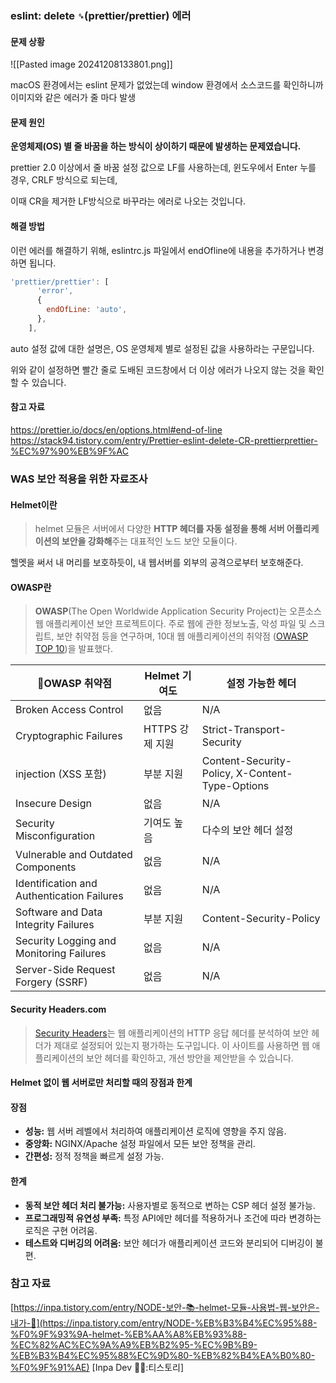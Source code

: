 ### eslint: delete `␍`(prettier/prettier) 에러

#### 문제 상황
![[Pasted image 20241208133801.png]]

macOS 환경에서는 eslint 문제가 없었는데
window 환경에서 소스코드를 확인하니까 이미지와 같은 에러가 줄 마다 발생

#### 문제 원인

**운영체제(OS) 별 줄 바꿈을 하는 방식이 상이하기 때문에 발생하는 문제였습니다.**

prettier 2.0 이상에서 줄 바꿈 설정 값으로 LF를 사용하는데, 윈도우에서 Enter 누를 경우, CRLF 방식으로 되는데,

이때 CR을 제거한 LF방식으로 바꾸라는 에러로 나오는 것입니다.

#### 해결 방법

이런 에러를 해결하기 위해, eslintrc.js 파일에서 endOfline에 내용을 추가하거나 변경하면 됩니다.

```js
'prettier/prettier': [
      'error',
      {
        endOfLine: 'auto',
      },
    ],
```


auto 설정 값에 대한 설명은, OS 운영체제 별로 설정된 값을 사용하라는 구문입니다.

위와 같이 설정하면 빨간 줄로 도배된 코드창에서 더 이상 에러가 나오지 않는 것을 확인할 수 있습니다.

#### 참고 자료
https://prettier.io/docs/en/options.html#end-of-line
https://stack94.tistory.com/entry/Prettier-eslint-delete-CR-prettierprettier-%EC%97%90%EB%9F%AC


### WAS 보안 적용을 위한 자료조사

#### Helmet이란

> helmet 모듈은 서버에서 다양한 **HTTP 헤더를 자동 설정을 통해 서버 어플리케이션의 보안을 강화해**주는 대표적인 노드 보안 모듈이다.

헬멧을 써서 내 머리를 보호하듯이, 내 웹서버를 외부의 공격으로부터 보호해준다.


#### OWASP란
> **OWASP**(The Open Worldwide Application Security Project)는 오픈소스 웹 애플리케이션 보안 프로젝트이다.
> 주로 웹에 관한 정보노출, 악성 파일 및 스크립트, 보안 취약점 등을 연구하며, 10대 웹 애플리케이션의 취약점 ([OWASP TOP 10](https://owasp.org/Top10/))을 발표했다.


| OWASP 취약점                                 | Helmet 기여도  | 설정 가능한 헤더                                       |
| ------------------------------------------ | ----------- | ----------------------------------------------- |
| Broken Access Control                      | 없음          | N/A                                             |
| Cryptographic Failures                     | HTTPS 강제 지원 | Strict-Transport-Security                       |
| injection (XSS 포함)                         | 부분 지원       | Content-Security-Policy, X-Content-Type-Options |
| Insecure Design                            | 없음          | N/A                                             |
| Security Misconfiguration                  | 기여도 높음      | 다수의 보안 헤더 설정                                    |
| Vulnerable and Outdated Components         | 없음          | N/A                                             |
| Identification and Authentication Failures | 없음          | N/A                                             |
| Software and Data Integrity Failures       | 부분 지원       | Content-Security-Policy                         |
| Security Logging and Monitoring Failures   | 없음          | N/A                                             |
| Server-Side Request Forgery (SSRF)         | 없음          | N/A                                             |


#### Security Headers.com 

> [Security Headers](https://securityheaders.com/)는 웹 애플리케이션의 HTTP 응답 헤더를 분석하여 보안 헤더가 제대로 설정되어 있는지 평가하는 도구입니다. 이 사이트를 사용하면 웹 애플리케이션의 보안 헤더를 확인하고, 개선 방안을 제안받을 수 있습니다.

#### **Helmet 없이 웹 서버로만 처리할 때의 장점과 한계**

#### **장점**

- **성능:** 웹 서버 레벨에서 처리하여 애플리케이션 로직에 영향을 주지 않음.
- **중앙화:** NGINX/Apache 설정 파일에서 모든 보안 정책을 관리.
- **간편성:** 정적 정책을 빠르게 설정 가능.

#### **한계**

- **동적 보안 헤더 처리 불가능:** 사용자별로 동적으로 변하는 CSP 헤더 설정 불가능.
- **프로그래밍적 유연성 부족:** 특정 API에만 헤더를 적용하거나 조건에 따라 변경하는 로직은 구현 어려움.
- **테스트와 디버깅의 어려움:** 보안 헤더가 애플리케이션 코드와 분리되어 디버깅이 불편.

### 참고 자료
[https://inpa.tistory.com/entry/NODE-보안-📚-helmet-모듈-사용법-웹-보안은-내가-👮](https://inpa.tistory.com/entry/NODE-%EB%B3%B4%EC%95%88-%F0%9F%93%9A-helmet-%EB%AA%A8%EB%93%88-%EC%82%AC%EC%9A%A9%EB%B2%95-%EC%9B%B9-%EB%B3%B4%EC%95%88%EC%9D%80-%EB%82%B4%EA%B0%80-%F0%9F%91%AE) [Inpa Dev 👨‍💻:티스토리]
